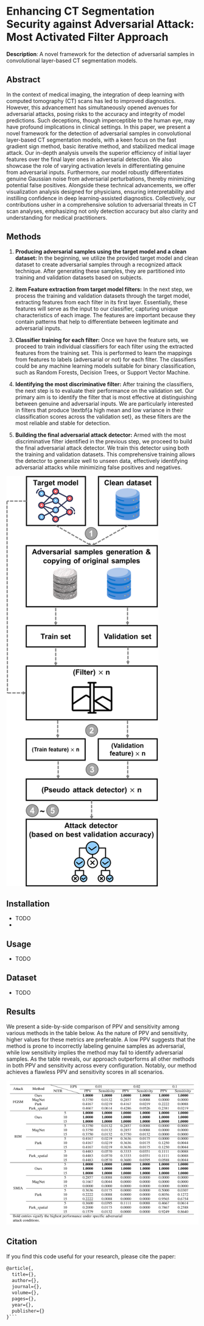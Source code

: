 # Enhancing CT Segmentation Security against Adversarial Attack: Most Activated Filter Approach

**Description**: A novel framework for the detection of adversarial samples in convolutional layer-based CT segmentation models.

## Abstract
In the context of medical imaging, the integration of deep learning with computed tomography (CT) scans has led to improved diagnostics. However, this advancement has simultaneously opened avenues for adversarial attacks, posing risks to the accuracy and integrity of model predictions. Such deceptions, though imperceptible to the human eye, may have profound implications in clinical settings. In this paper, we present a novel framework for the detection of adversarial samples in convolutional layer-based CT segmentation models, with a keen focus on the fast gradient sign method, basic iterative method, and stabilized medical image attack. Our in-depth analysis unveils the superior efficiency of initial layer features over the final layer ones in adversarial detection. We also showcase the role of varying activation levels in differentiating genuine from adversarial inputs. Furthermore, our model robustly differentiates genuine Gaussian noise from adversarial perturbations, thereby minimizing potential false positives. Alongside these technical advancements, we offer visualization analysis designed for physicians, ensuring interpretability and instilling confidence in deep learning-assisted diagnostics. Collectively, our contributions usher in a comprehensive solution to adversarial threats in CT scan analyses, emphasizing not only detection accuracy but also clarity and understanding for medical practitioners.


## Methods
1. **Producing adversarial samples using the target model and a clean dataset:** In the beginning, we utilize the provided target model and clean dataset to create adversarial samples through a recognized attack technique. After generating these samples, they are partitioned into training and validation datasets based on subjects.

2. **item Feature extraction from target model filters:** In the next step, we process the training and validation datasets through the target model, extracting features from each filter in its first layer. Essentially, these features will serve as the input to our classifier, capturing unique characteristics of each image. The features are important because they contain patterns that help to differentiate between legitimate and adversarial inputs.

3. **Classifier training for each filter:** Once we have the feature sets, we proceed to train individual classifiers for each filter using the extracted features from the training set. This is performed to learn the mappings from features to labels (adversarial or not) for each filter. The classifiers could be any machine learning models suitable for binary classification, such as Random Forests, Decision Trees, or Support Vector Machine.

4. **Identifying the most discriminative filter:** After training the classifiers, the next step is to evaluate their performance on the validation set. Our primary aim is to identify the filter that is most effective at distinguishing between genuine and adversarial inputs. We are particularly interested in filters that produce \textbf{a high mean and low variance in their classification scores across the validation set}, as these filters are the most reliable and stable for detection.

5. **Building the final adversarial attack detector:** Armed with the most discriminative filter identified in the previous step, we proceed to build the final adversarial attack detector. We train this detector using both the training and validation datasets. This comprehensive training allows the detector to generalize well to unseen data, effectively identifying adversarial attacks while minimizing false positives and negatives.

<img src="./figures/method_diagram.png" width="400">

## Installation
* TODO
* 
## Usage
* TODO

## Dataset
* TODO

## Results
We present a side-by-side comparison of PPV and sensitivity among various methods in the table below. As the nature of PPV and sensitivity, higher values for these metrics are preferable. A low PPV suggests that the method is prone to incorrectly labeling genuine samples as adversarial, while low sensitivity implies the method may fail to identify adversarial samples. As the table reveals, our approach outperforms all other methods in both PPV and sensitivity across every configuration. Notably, our method achieves a flawless PPV and sensitivity scores in all scenarios. 

<img src="./figures/precision_recall.PNG" width="600">


## Citation
If you find this code useful for your research, please cite the paper:
```
@article{,
  title={},
  author={},
  journal={},
  volume={},
  pages={},
  year={},
  publisher={}
}```
